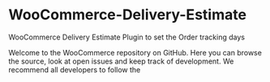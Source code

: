 # WooCommerce-Delivery-Estimate
 WooCommerce Delivery Estimate Plugin to set the Order tracking days
 
 Welcome to the WooCommerce repository on GitHub. Here you can browse the source, look at open issues and keep track of development. We recommend all developers to follow the
